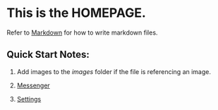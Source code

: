 # This is the **HOMEPAGE**.

Refer to [Markdown](http://daringfireball.net/projects/markdown/) for how to write markdown files.

## Quick Start Notes:

1. Add images to the *images* folder if the file is referencing an image.

2. [Messenger](messenger/mainwindow.md)

3. [Settings](messenger/settingsWindows.md)
